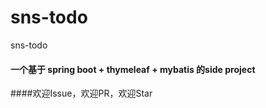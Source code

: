# sns-todo
sns-todo

#### 一个基于 spring boot + thymeleaf + mybatis 的side project



####欢迎Issue，欢迎PR，欢迎Star


